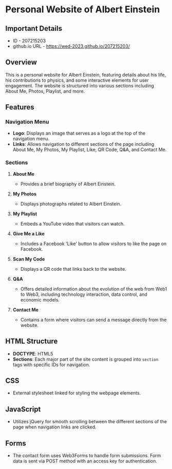 # Personal Website of Albert Einstein

## Important Details
- ID - 207215203
- github.io URL - https://wed-2023.github.io/207215203/

## Overview
This is a personal website for Albert Einstein, featuring details about his life, his contributions to physics, and some interactive elements for user engagement. The website is structured into various sections including About Me, Photos, Playlist, and more.

## Features

### Navigation Menu
- **Logo**: Displays an image that serves as a logo at the top of the navigation menu.
- **Links**: Allows navigation to different sections of the page including About Me, My Photos, My Playlist, Like, QR Code, Q&A, and Contact Me.

### Sections
1. **About Me**
   - Provides a brief biography of Albert Einstein.
  
2. **My Photos**
   - Displays photographs related to Albert Einstein.
  
3. **My Playlist**
   - Embeds a YouTube video that visitors can watch.
  
4. **Give Me a Like**
   - Includes a Facebook 'Like' button to allow visitors to like the page on Facebook.
  
5. **Scan My Code**
   - Displays a QR code that links back to the website.
  
6. **Q&A**
   - Offers detailed information about the evolution of the web from Web1 to Web3, including technology interaction, data control, and economic models.
  
7. **Contact Me**
   - Contains a form where visitors can send a message directly from the website.

## HTML Structure
- **DOCTYPE**: HTML5
- **Sections**: Each major part of the site content is grouped into `section` tags with specific IDs for navigation.

## CSS
- External stylesheet linked for styling the webpage elements.

## JavaScript
- Utilizes jQuery for smooth scrolling between the different sections of the page when navigation links are clicked.

## Forms
- The contact form uses Web3Forms to handle form submissions. Form data is sent via POST method with an access key for authentication.
